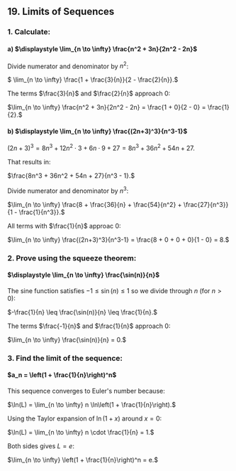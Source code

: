 ## 19. Limits of Sequences

### 1. Calculate:
#### a) $\displaystyle \lim_{n \to \infty} \frac{n^2 + 3n}{2n^2 - 2n}$

Divide numerator and denominator by $n^2$:

$ \lim_{n \to \infty} \frac{1 + \frac{3}{n}}{2 - \frac{2}{n}}.$

The terms $\frac{3}{n}$ and $\frac{2}{n}$ approach $0$:

$\lim_{n \to \infty} \frac{n^2 + 3n}{2n^2 - 2n} = \frac{1 + 0}{2 - 0} = \frac{1}{2}.$


#### b) $\displaystyle \lim_{n \to \infty} \frac{(2n+3)^3}{n^3-1}$

$(2n + 3)^3 = 8n^3 + 12n^2 \cdot 3 + 6n \cdot 9 + 27 = 8n^3 + 36n^2 + 54n + 27.$

That results in:

$\frac{8n^3 + 36n^2 + 54n + 27}{n^3 - 1}.$

Divide numerator and denominator by $n^3$:

$\lim_{n \to \infty} \frac{8 + \frac{36}{n} + \frac{54}{n^2} + \frac{27}{n^3}}{1 - \frac{1}{n^3}}.$

All terms with $\frac{1}{n}$ approac $0$:

$\lim_{n \to \infty} \frac{(2n+3)^3}{n^3-1} = \frac{8 + 0 + 0 + 0}{1 - 0} = 8.$


### 2. Prove using the squeeze theorem:
#### $\displaystyle \lim_{n \to \infty} \frac{\sin(n)}{n}$

The sine function satisfies $-1 \leq \sin(n) \leq 1$ so we divide through $n$ (for $n > 0$):

$-\frac{1}{n} \leq \frac{\sin(n)}{n} \leq \frac{1}{n}.$

The terms $\frac{-1}{n}$ and $\frac{1}{n}$ approach $0$:

$\lim_{n \to \infty} \frac{\sin(n)}{n} = 0.$


### 3. Find the limit of the sequence:
#### $a_n = \left(1 + \frac{1}{n}\right)^n$

This sequence converges to Euler's number because:

$\ln(L) = \lim_{n \to \infty} n \ln\left(1 + \frac{1}{n}\right).$

Using the Taylor expansion of $\ln(1 + x)$ around $x = 0$:

$\ln(L) = \lim_{n \to \infty} n \cdot \frac{1}{n} = 1.$

Both sides gives $L = e$:

$\lim_{n \to \infty} \left(1 + \frac{1}{n}\right)^n = e.$

